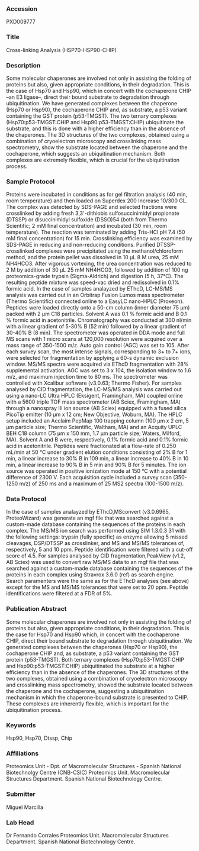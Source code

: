 ### Accession
PXD009777

### Title
Cross-linking Analysis (HSP70-HSP90-CHIP)

### Description
Some molecular chaperones are involved not only in assisting the folding of proteins but also, given appropriate conditions, in their degradation. This is the case of Hsp70 and Hsp90, which in concert with the cochaperone CHIP –an E3 ligase–, direct their bound substrate to degradation through ubiquitination.  We have generated complexes between the chaperone (Hsp70 or Hsp90), the cochaperone CHIP and, as substrate, a p53 variant containing the GST protein (p53-TMGST). The two ternary complexes (Hsp70:p53-TMGST:CHIP and Hsp90:p53-TMGST:CHIP) ubiquitinate the substrate, and this is done with a higher efficiency than in the absence of the chaperones. The 3D structures of the two complexes, obtained using a combination of cryoelectron microscopy and crosslinking mass spectrometry, show the substrate located between the chaperone and the cochaperone, which suggests an ubiquitination mechanism. Both complexes are extremely flexible, which is crucial for the ubiquitination process.

### Sample Protocol
Proteins were incubated in conditions as for gel filtration analysis (40 min, room temperature) and then loaded on Superdex 200 Increase 10/300 GL.  The complex was detected by SDS-PAGE and selected fractions were crosslinked by adding fresh 3,3'-dithiobis sulfosuccinimidyl propionate (DTSSP) or disuccinimidyl sulfoxide (DSSO)54 (both from Thermo Scientific; 2 mM final concentration) and incubated (30 min, room temperature). The reaction was terminated by adding Tris-HCl pH 7.4 (50 mM final concentration) for 15 min.  Crosslinking efficiency was examined by SDS-PAGE in reducing and non-reducing conditions.  Purified DTSSP-crosslinked complexes were precipitated using the methanol/chloroform method, and the protein pellet was dissolved in 10 µL 8 M urea, 25 mM NH4HCO3.  After vigorous vortexing, the urea concentration was reduced to 2 M by addition of 30 µL 25 mM NH4HCO3, followed by addition of 100 ng proteomics-grade trypsin (Sigma-Aldrich) and digestion (5 h, 37°C). The resulting peptide mixture was speed-vac dried and redissolved in 0.1% formic acid. In the case of samples analayzed by EThcD, LC-MS/MS analysis was carried out in an Orbitrap Fusion Lumos mass spectrometer (Thermo Scientific) connected online to a EasyLC nano-HPLC (Proxeon). Peptides were loaded directly onto a 50-cm column (inner diameter 75 μm) packed with 2 μm C18 particles. Solvent A was 0.1 % formic acid and B 0.1 % formic acid in acetonitrile.  Chromatography was conducted at 300 nl/min with a linear gradient of 5-30% B (52 min) followed by a linear gradient of 30-40% B (8 min). The spectrometer was operated in DDA mode and full MS scans with 1 micro scans at 120,000 resolution were acquired over a mass range of 350-1500 m/z. Auto gain control (AGC) was set to 105. After each survey scan, the most intense signals, corresponding to 3+ to 7+ ions, were selected for fragmentation by applying a 60-s dynamic exclusion window. MS/MS spectra were acquired via EThcD fragmentation with 28% supplemental activation. AGC was set to 3 x 104, the isolation window to 1.6 m/z, and maximum injection time to 80 ms. The spectrometer was controlled with Xcalibur software (v3.0.63; Thermo Fisher). For samples analysed by CID fragmentation, the LC-MS/MS analysis was carried out using a nano-LC Ultra HPLC (Eksigent, Framingham, MA) coupled online with a 5600 triple TOF mass spectrometer (AB Sciex, Framingham, MA) through a nanospray III ion source (AB Sciex) equipped with a fused silica PicoTip emitter (10 µm x 12 cm; New Objective, Woburn, MA). The HPLC setup included an Acclaim PepMap 100 trapping column (100 µm x 2 cm, 5 µm particle size; Thermo Scientific, Waltham, MA) and an Acquity UPLC BEH C18 column (75 µm x 150 mm, 1.7 µm particle size; Waters, Milford, MA).  Solvent A and B were, respectively, 0.1% formic acid and 0.1% formic acid in acetonitrile. Peptides were fractionated at a flow-rate of 0.250 mL/min at 50 °C under gradient elution conditions consisting of 2% B for 1 min, a linear increase to 30% B in 109 min, a linear increase to 40% B in 10 min, a linear increase to 90% B in 5 min and 90% B for 5 minutes.  The ion source was operated in positive ionization mode at 150 °C with a potential difference of 2300 V.  Each acquisition cycle included a survey scan (350-1250 m/z) of 250 ms and a maximum of 25 MS2 spectra (100-1500 m/z).

### Data Protocol
In the case of samples analayzed by EThcD,MSconvert (v3.0.6965, ProteoWizard) was generate an mgf file that was searched against a custom-made database containing the sequences of the proteins in each complex.  The MS/MS ion search was performed using SIM 1.3.0.3 31 with the following settings: trypsin (fully specific) as enzyme allowing 5 missed cleavages, DSP/DTSSP as crosslinker, and MS and MS/MS tolerances of, respectively,  5 and 10 ppm. Peptide identification were filtered with a cut-off score of 4.5. For samples analysed by CID fragmentation,PeakView (v1.2, AB Sciex) was used to convert raw MS/MS data to an mgf file that was searched against a custom-made database containing the sequences of the proteins in each complex using Stravrox 3.6.0 (ref) as search engine.  Search paramenters were the same as for the EThcD analyses (see above) except for the MS and MS/MS tolerances that were set to 20 ppm. Peptide identifications were filtered at a FDR of 5%.

### Publication Abstract
Some molecular chaperones are involved not only in assisting the folding of proteins but also, given appropriate conditions, in their degradation. This is the case for Hsp70 and Hsp90 which, in concert with the cochaperone CHIP, direct their bound substrate to degradation through ubiquitination. We generated complexes between the chaperones (Hsp70 or Hsp90), the cochaperone CHIP and, as substrate, a p53 variant containing the GST protein (p53-TMGST). Both ternary complexes (Hsp70:p53-TMGST:CHIP and Hsp90:p53-TMGST:CHIP) ubiquitinated the substrate at a higher efficiency than in the absence of the chaperones. The 3D structures of the two complexes, obtained using a combination of cryoelectron microscopy and crosslinking mass spectrometry, showed the substrate located between the chaperone and the cochaperone, suggesting a ubiquitination mechanism in which the chaperone-bound substrate is presented to CHIP. These complexes are inherently flexible, which is important for the ubiquitination process.

### Keywords
Hsp90, Hsp70, Dtssp, Chip

### Affiliations
Proteomics Unit - Dpt. of Macromolecular Structures - Spanish National Biotechnolgy Centre (CNB-CSIC)
Proteomics Unit. Macromolecular Structures Department. Spanish National Biotechnology Centre.

### Submitter
Miguel Marcilla

### Lab Head
Dr Fernando Corrales
Proteomics Unit. Macromolecular Structures Department. Spanish National Biotechnology Centre.


